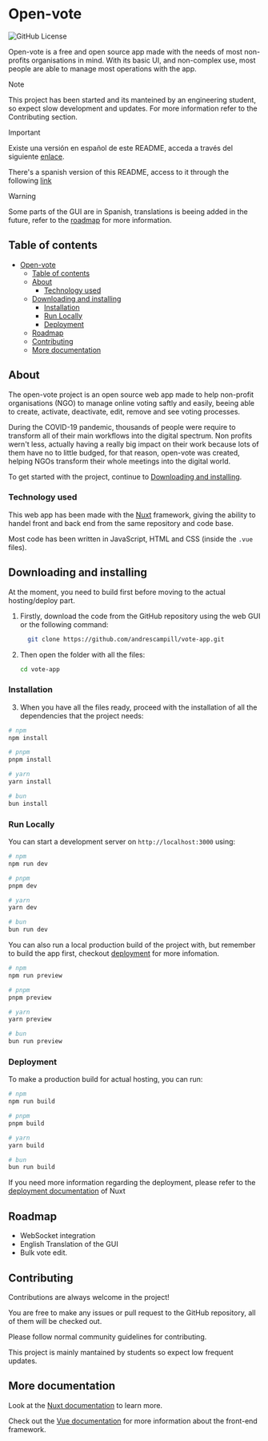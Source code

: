 
# Open-vote

![GitHub License](https://img.shields.io/github/license/andrescampill/vote-app)


Open-vote is a free and open source app made with the needs of most non-profits organisations in mind. With its basic UI, and non-complex use, most people are able to manage most operations with the app. 

> [!NOTE]
> This project has been started and its manteined by an engineering student, so expect slow development and updates. For more information refer to the Contributing section.

> [!IMPORTANT]
> Existe una versión en español de este README, acceda a través del siguiente [enlace](README.md).
>
> There's a spanish version of this README, access to it through the following [link](README.md)

> [!WARNING]
> Some parts of the GUI are in Spanish, translations is beeing added in the future, refer to the [roadmap](#roadmap) for more information.

## Table of contents


- [Open-vote](#open-vote)
  - [Table of contents](#table-of-contents)
  - [About](#about)
    - [Technology used](#technology-used)
  - [Downloading and installing](#downloading-and-installing)
    - [Installation](#installation)
    - [Run Locally](#run-locally)
    - [Deployment](#deployment)
  - [Roadmap](#roadmap)
  - [Contributing](#contributing)
  - [More documentation](#more-documentation)

## About

The open-vote project is an open source web app made to help non-profit organisations (NGO) to manage online voting saftly and easily, beeing able to create, activate, deactivate, edit, remove and see voting processes. 

During the COVID-19 pandemic, thousands of people were require to transform all of their main workflows into the digital spectrum. Non profits wern't less, actually having a really big impact on their work because lots of them have no to little budged, for that reason, open-vote was created, helping NGOs transform their whole meetings into the digital world.

To get started with the project, continue to [Downloading and installing](#downloading-and-installing).



### Technology used

This web app has been made with the [Nuxt](https://nuxtjs.org) framework, giving the ability to handel front and back end from the same repository and code base.

Most code has been written in JavaScript, HTML and CSS (inside the `.vue` files).

## Downloading and installing

At the moment, you need to build first before moving to the actual hosting/deploy part.

1. Firstly, download the code from the GitHub repository using the web GUI or the following command:
    ```bash
      git clone https://github.com/andrescampill/vote-app.git
    ```

2. Then open the folder with all the files:
   ```bash
   cd vote-app
   ```

### Installation

3. When you have all the files ready, proceed with the installation of all the dependencies that the project needs:

```bash
# npm
npm install

# pnpm
pnpm install

# yarn
yarn install

# bun
bun install
```
    
### Run Locally

You can start a development server on `http://localhost:3000` using: 
```bash
# npm
npm run dev

# pnpm
pnpm dev

# yarn
yarn dev

# bun
bun run dev
```

You can also run a local production build of the project with, but remember to build the app first, checkout [deployment](#deployment) for more infomation.

```bash
# npm
npm run preview

# pnpm
pnpm preview

# yarn
yarn preview

# bun
bun run preview
```


### Deployment

To make a production build for actual hosting, you can run:

```bash
# npm
npm run build

# pnpm
pnpm build

# yarn
yarn build

# bun
bun run build
```

If you need more information regarding the deployment, please refer to the [deployment documentation](https://nuxt.com/docs/getting-started/deployment) of Nuxt


## Roadmap

- WebSocket integration
- English Translation of the GUI
- Bulk vote edit.

## Contributing

Contributions are always welcome in the project! 

You are free to make any issues or pull request to the GitHub repository, all of them will be checked out.

Please follow normal community guidelines for contributing.

This project is mainly mantained by students so expect low frequent updates.

## More documentation
Look at the [Nuxt documentation](https://nuxt.com/docs/getting-started/introduction) to learn more.

Check out the [Vue documentation](https://vuejs.org/guide/introduction.html) for more information about the front-end framework. 